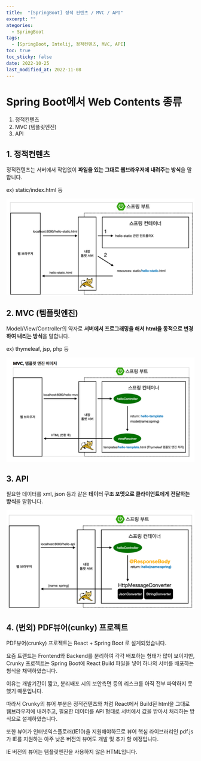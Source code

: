 ```yaml
---
title:  "[SpringBoot] 정적 컨텐츠 / MVC / API" 
excerpt: ""
ategories:
  - SpringBoot
tags:
  - [SpringBoot, Intelij, 정적컨텐츠, MVC, API]
toc: true
toc_sticky: false
date: 2022-10-25
last_modified_at: 2022-11-08
---
```


# Spring Boot에서 Web Contents 종류
1. 정적컨텐츠
2. MVC (템플릿엔진)
3. API

## 1. 정적컨텐츠
정적컨텐츠는 서버에서 작업없이 **파일을 있는 그대로 웹브라우저에 내려주는 방식**을 말합니다.  

ex) static/index.html 등

![Static Contents](/assets/images/2022-10-27-spring-web-contents/static.PNG)

## 2. MVC (템플릿엔진)
Model/View/Controller의 약자로 **서버에서 프로그래밍을 해서 html을 동적으로 변경하여 내리는 방식**을 말합니다.  

ex) thymeleaf, jsp, php 등

![MVC](/assets/images/2022-10-27-spring-web-contents/mvc.PNG)

## 3. API
필요한 데이터를 xml, json 등과 같은 **데이터 구조 포멧으로 클라이언트에게 전달하는 방식**을 말합니다.

![API](/assets/images/2022-10-27-spring-web-contents/api.PNG)

## 4. (번외) PDF뷰어(cunky) 프로젝트
PDF뷰어(crunky) 프로젝트는 React + Spring Boot 로 설계되었습니다.  

요즘 트랜드는 Frontend와 Backend를 분리하여 각각 배포하는 형태가 많이 보이지만, Crunky 프로젝트는 Spring Boot에 React Build 파일을 넣어 하나의 서버를 배포하는 형식을 채택하였습니다.  

이유는 개발기간이 짧고, 분리배포 시의 보안측면 등의 리스크를 아직 전부 파악하지 못했기 때문입니다.  

따라서 Crunky의 뷰어 부분은 정적컨텐츠와 처럼 React에서 Build된 html을 그대로 웹브라우저에 내려주고, 필요한 데이터를 API 형태로 서버에서 값을 받아서 처리하는 방식으로 설계하였습니다.  

또한 뷰어가 인터넷익스플로러(IE10)을 지원해야하므로 뷰어 핵심 라이브러리인 pdf.js가 IE를 지원하는 아주 낮은 버전의 뷰어도 개발 및 추가 할 예정입니다.  

IE 버전의 뷰어는 템플릿엔진을 사용하지 않은 HTML입니다.